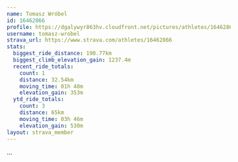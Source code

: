 ```yaml
---
name: Tomasz Wróbel
id: 16462866
profile: https://dgalywyr863hv.cloudfront.net/pictures/athletes/16462866/10169785/1/large.jpg
username: tomasz-wrobel
strava_url: https://www.strava.com/athletes/16462866
stats:
  biggest_ride_distance: 190.77km
  biggest_climb_elevation_gain: 1237.4m
  recent_ride_totals:
    count: 1
    distance: 32.54km
    moving_time: 01h 48m
    elevation_gain: 353m
  ytd_ride_totals:
    count: 3
    distance: 65km
    moving_time: 03h 46m
    elevation_gain: 530m
layout: strava_member
--- 
```

...
